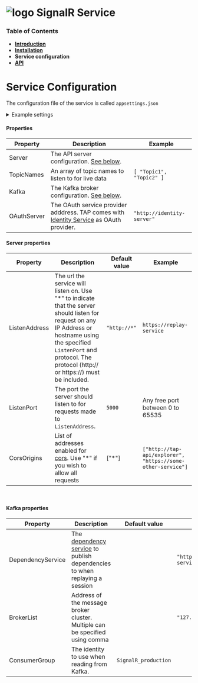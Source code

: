 # ![logo](/Media/branding.png) SignalR Service

### Table of Contents
- [**Introduction**](../README.md)<br>
- [**Installation**](Installation.md)<br>
- **Service configuration**<br>
- [**API**](API.md)<br>

# Service Configuration
[Identity Service]: /IdentityService/README.md
[cors]: https://developer.mozilla.org/en-US/docs/Web/HTTP/CORS


The configuration file of the service is called ```appsettings.json```
<details>
<summary>Example settings</summary>

```
{
  "Server": {
    "ListenAddress": "http://*",
    "ListenPort": "8880",
    "CorsOrigins": [ "*" ]
  },

  "TopicNames": [
    "TestTopic"
  ],

  "Kafka": {
    "DependencyService": "https://localhost:8180/api/dependencies/",
    "BrokerList": "localhost:9096",
    "ConsumerGroup": "SignalR_production"
  },
 
  "OAuthServer": "http://192.168.56.101:5000"
}
```

</details>

#### Properties

| Property  | Description | Example |  
|-|-|-|
| Server | The API server configuration. [See below](#server-properties). | |
| TopicNames | An array of topic names to listen to for live data | `[ "Topic1", "Topic2" ]` |
| Kafka | The Kafka broker configuration. [See below](#kafka-properties). | |
| OAuthServer        | The OAuth service provider adddress. TAP comes with [Identity Service] as OAuth provider.              |     `"http://identity-server"`      |  


#### Server properties

| Property  | Description                                                 | Default value | Example                                                                   |  
|----------------|-------------------------------------------------------------|---------------|---------------------------------------------------------------------------|
| ListenAddress       | The url the service will listen on. Use "*" to indicate that the server should listen for request on any IP Address or hostname using the specified `ListenPort` and protocol. The protocol (http:// or https://) must be included.                                           |     `"http://*"`       | `https://replay-service`                                                                        |
| ListenPort        | The port the server should listen to for requests made to `ListenAddress`.   |       `5000`        |   Any free port between 0 to 65535                                                    |  
| CorsOrigins         | List of addresses enabled for [cors]. Use "*" if you wish to allow all requests                |      ["*"]         | `["http://tap-api/explorer", "https://some-other-service"]` |

<br>

#### Kafka properties

| Property  | Description                                                 | Default value | Example                                                                   |  
|-|-|-|-|
| DependencyService       |  The [dependency service](https://mclarenappliedtechnologies.zendesk.com/hc/en-us/articles/115003531373) to publish dependencies to when replaying a session     |           |    `"http://dependency-service/api/dependencies/"`          |
| BrokerList        | Address of the message broker cluster. Multiple can be specified using comma  |               |    `"127.0.0.1:9092"`       |  
| ConsumerGroup         | The identity to use when reading from Kafka. | `SignalR_production` | |